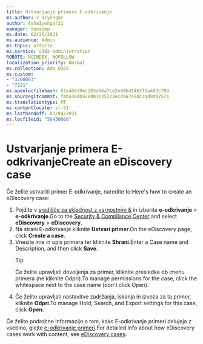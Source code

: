 ```yaml
---
title: Ustvarjanje primera E-odkrivanje
ms.author: v-aiyengar
author: AshaIyengar21
manager: dansimp
ms.date: 02/26/2021
ms.audience: Admin
ms.topic: article
ms.service: o365-administration
ROBOTS: NOINDEX, NOFOLLOW
localization_priority: Normal
ms.collection: Adm_O365
ms.custom:
- "3200003"
- "7221"
ms.openlocfilehash: 61e466d9ec203a66a7ce2e89bd1462f5a483c784
ms.sourcegitcommit: f4ba304b92ed01e35273ecda67e9dc3ad9d475c1
ms.translationtype: MT
ms.contentlocale: sl-SI
ms.lasthandoff: 03/04/2021
ms.locfileid: "50430000"
---
```

# <a name="create-an-ediscovery-case"></a><span data-ttu-id="53c54-102">Ustvarjanje primera E-odkrivanje</span><span class="sxs-lookup"><span data-stu-id="53c54-102">Create an eDiscovery case</span></span>

<span data-ttu-id="53c54-103">Če želite ustvariti primer E-odkrivanje, naredite to:</span><span class="sxs-lookup"><span data-stu-id="53c54-103">Here's how to create an eDiscovery case:</span></span>

1. <span data-ttu-id="53c54-104">Pojdite v [središče za skladnost z varnostnim &](https://go.microsoft.com/fwlink/p/?linkid=2077143) in izberite **e-odkrivanje**  >  **e-odkrivanje**.</span><span class="sxs-lookup"><span data-stu-id="53c54-104">Go to the [Security & Compliance Center](https://go.microsoft.com/fwlink/p/?linkid=2077143) and select **eDiscovery** > **eDiscovery**.</span></span>
1. <span data-ttu-id="53c54-105">Na strani E-odkrivanje kliknite **Ustvari primer**.</span><span class="sxs-lookup"><span data-stu-id="53c54-105">On the eDiscovery page, click **Create a case**.</span></span>
1. <span data-ttu-id="53c54-106">Vnesite ime in opis primera ter kliknite **Shrani**.</span><span class="sxs-lookup"><span data-stu-id="53c54-106">Enter a Case name and Description, and then click **Save**.</span></span>
    > [!TIP]
    ><span data-ttu-id="53c54-107">Če želite upravljati dovoljenja za primer, kliknite presledke ob imenu primera (ne kliknite Odpri).</span><span class="sxs-lookup"><span data-stu-id="53c54-107">To manage permissions for the case, click the whitespace next to the case name (don't click Open).</span></span>
1. <span data-ttu-id="53c54-108">Če želite upravljati nastavitve zadržanja, iskanja in izvoza za ta primer, kliknite **Odpri**.</span><span class="sxs-lookup"><span data-stu-id="53c54-108">To manage Hold, Search, and Export settings for this case, click **Open**.</span></span>

<span data-ttu-id="53c54-109">Če želite podrobne informacije o tem, kako E-odkrivanje primeri delujejo z vsebino, glejte [e-odkrivanje primeri](https://go.microsoft.com/fwlink/?linkid=2101589).</span><span class="sxs-lookup"><span data-stu-id="53c54-109">For detailed info about how eDiscovery cases work with content, see [eDiscovery cases](https://go.microsoft.com/fwlink/?linkid=2101589).</span></span>
